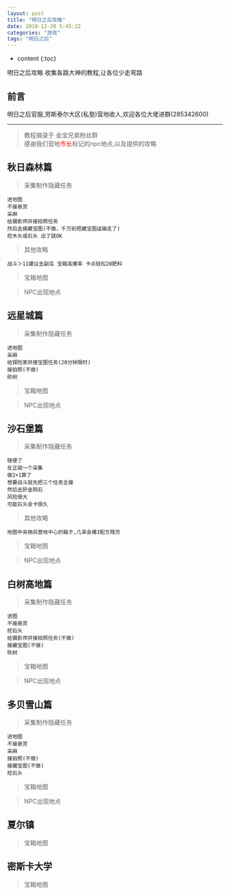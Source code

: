 ```yaml
---
layout: post
title: "明日之后攻略"
date: 2018-12-20 5:45:32
categories: "游戏"
tags: "明日之后" 
---
```


* content
{:toc}

明日之后攻略 收集各路大神的教程,让各位少走弯路








## 前言
明日之后官服,劳斯泰尔大区(私塾)营地收人,欢迎各位大佬进群(285342600)

---
> 教程摘录于
金宝兄弟粉丝群<br>
感谢我们营地<font color="red">市长</font>标记的npc地点,以及提供的攻略


## 秋日森林篇
> 采集制作隐藏任务
```
进地图
不接悬赏
采麻
给摄影师并接拍照任务
然后去接藏宝图(不做，千万别把藏宝图运输走了)
挖木头或石头 出了就OK
```
> 其他攻略
```
战斗＞11建议去副岛 宝箱高爆率 卡点轻松20肥料
```
> 宝箱地图

> NPC出现地点





## 远星城篇
> 采集制作隐藏任务
```
进地图
采麻
给探险家并接宝图任务(20分钟限时)
接拍照(不做)
砍树
```
> 宝箱地图

> NPC出现地点





## 沙石堡篇
> 采集制作隐藏任务
```
随便了
反正就一个采集
做2+1算了
想要战斗就先把三个任务全接
然后去肝金刚石
风险很大
可能石头会卡很久
```
> 其他攻略
```
地图中央佣兵营地中心的箱子,几率会爆3配方残页
```
> 宝箱地图

> NPC出现地点





## 白树高地篇
> 采集制作隐藏任务
```
进图
不接悬赏
挖石头
给摄影师并接拍照任务(不做)
接藏宝图(不做)
砍树
```
> 宝箱地图

> NPC出现地点





## 多贝雪山篇
> 采集制作隐藏任务
```
进地图
不接悬赏
采麻
接拍照(不做)
接藏宝图(不做)
挖石头
```
> 宝箱地图

> NPC出现地点




## 夏尔镇
> 宝箱地图



## 密斯卡大学
> 宝箱地图


